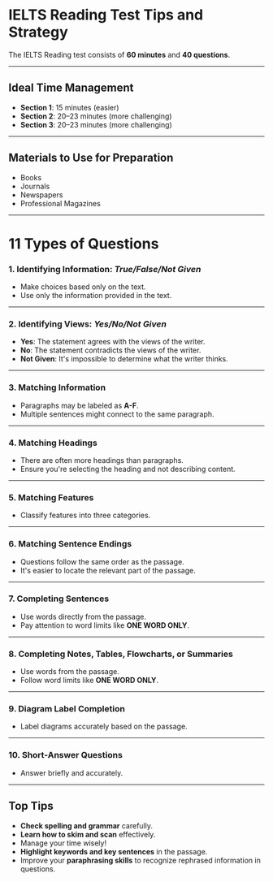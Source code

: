# IELTS Reading Test Tips and Strategy

The IELTS Reading test consists of **60 minutes** and **40 questions**.

---

## Ideal Time Management

- **Section 1**: 15 minutes (easier)
- **Section 2**: 20–23 minutes (more challenging)
- **Section 3**: 20–23 minutes (more challenging)

---

## Materials to Use for Preparation

- Books  
- Journals  
- Newspapers  
- Professional Magazines  

---

# 11 Types of Questions

### 1. Identifying Information: *True/False/Not Given*
- Make choices based only on the text.  
- Use only the information provided in the text.

---

### 2. Identifying Views: *Yes/No/Not Given*
- **Yes**: The statement agrees with the views of the writer.  
- **No**: The statement contradicts the views of the writer.  
- **Not Given**: It's impossible to determine what the writer thinks.

---

### 3. Matching Information
- Paragraphs may be labeled as **A-F**.  
- Multiple sentences might connect to the same paragraph.

---

### 4. Matching Headings
- There are often more headings than paragraphs.  
- Ensure you're selecting the heading and not describing content.

---

### 5. Matching Features
- Classify features into three categories.

---

### 6. Matching Sentence Endings
- Questions follow the same order as the passage.  
- It's easier to locate the relevant part of the passage.

---

### 7. Completing Sentences
- Use words directly from the passage.  
- Pay attention to word limits like **ONE WORD ONLY**.

---

### 8. Completing Notes, Tables, Flowcharts, or Summaries
- Use words from the passage.  
- Follow word limits like **ONE WORD ONLY**.

---

### 9. Diagram Label Completion
- Label diagrams accurately based on the passage.

---

### 10. Short-Answer Questions
- Answer briefly and accurately.

---

## Top Tips

- **Check spelling and grammar** carefully.  
- **Learn how to skim and scan** effectively.  
- Manage your time wisely!  
- **Highlight keywords and key sentences** in the passage.  
- Improve your **paraphrasing skills** to recognize rephrased information in questions.
